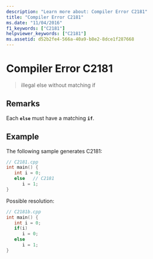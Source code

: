 ```yaml
---
description: "Learn more about: Compiler Error C2181"
title: "Compiler Error C2181"
ms.date: "11/04/2016"
f1_keywords: ["C2181"]
helpviewer_keywords: ["C2181"]
ms.assetid: d52b2fe4-566a-40a9-b8e2-8dce1f287668
---
```

# Compiler Error C2181

> illegal else without matching if

## Remarks

Each **`else`** must have a matching **`if`**.

## Example

The following sample generates C2181:

```cpp
// C2181.cpp
int main() {
   int i = 0;
   else   // C2181
      i = 1;
}
```

Possible resolution:

```cpp
// C2181b.cpp
int main() {
   int i = 0;
   if(i)
      i = 0;
   else
      i = 1;
}
```
